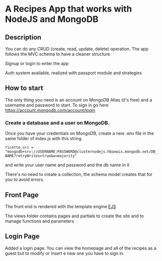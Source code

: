 # A Recipes App that works with NodeJS and MongoDB

## Description

<p>You can do any CRUD (create, read, update, delete) operation. The app follows the MVC schema to have a cleaner structure</p><p>Signup or login to enter the app</p><p>Auth system available, realized with passport module and strategies</p>

## How to start

The only thing you need is an account on MongoDB Atlas (it's free) and a username and password to start. To sign in go here https://account.mongodb.com/account/login

<h3>Create a database and a user on MongoDB. </h3>
<p>Once you have your credentials on MongoDB, create a new .env file in the same folder of index.js with this string</p>
<p><code>ricette_uri = "mongodb+srv://USERNAME:PASSWORD@clusternodejs.hbaowix.mongodb.net/DB_NAME?retryWrites=true&w=majority"</code></p>
<p>and write your user name and password and the db name in it </p>

There's no need to create a collection, the schema model creates that for you to avoid errors.

## Front Page

The front end is rendered with the template engine <a href="https://github.com/mde/ejs/tree/main">EJS</a>

The views folder contains pages and partials to create the site and to manage functions and parameters

## Login Page

Added a login page. You can view the homepage and all of the recipes as a guest but to modify or insert e new one you have to sign in.
